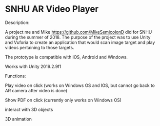 # SNHU AR Video Player
Description:

A project me and Mike https://github.com/MikeSemicolonD did for SNHU during the summer of 2018. The purpose of the project was to use Unity and Vuforia to create an application that would scan image target and play videos pertaining to those targets.

The prototype is compatible with iOS, Android and Windows.

Works with Unity 2019.2.9f1

Functions:

Play video on click (works on Windows OS and IOS, but cannot go back to AR camera after video is done)

Show PDF on click (currently only works on Windows OS)

interact with 3D objects

3D animation
